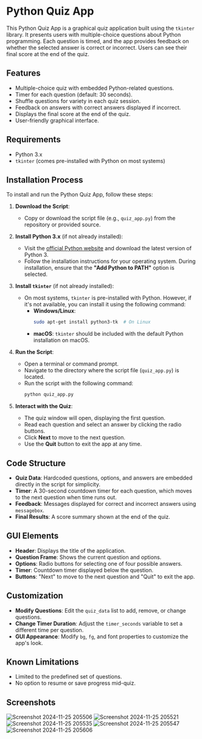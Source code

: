 # Python Quiz App

This Python Quiz App is a graphical quiz application built using the `tkinter` library. It presents users with multiple-choice questions about Python programming. Each question is timed, and the app provides feedback on whether the selected answer is correct or incorrect. Users can see their final score at the end of the quiz.

## Features

- Multiple-choice quiz with embedded Python-related questions.
- Timer for each question (default: 30 seconds).
- Shuffle questions for variety in each quiz session.
- Feedback on answers with correct answers displayed if incorrect.
- Displays the final score at the end of the quiz.
- User-friendly graphical interface.

## Requirements

- Python 3.x
- `tkinter` (comes pre-installed with Python on most systems)

## Installation Process

To install and run the Python Quiz App, follow these steps:

1. **Download the Script**:
   - Copy or download the script file (e.g., `quiz_app.py`) from the repository or provided source.

2. **Install Python 3.x** (if not already installed):
   - Visit the [official Python website](https://www.python.org/downloads/) and download the latest version of Python 3.
   - Follow the installation instructions for your operating system. During installation, ensure that the **"Add Python to PATH"** option is selected.

3. **Install `tkinter`** (if not already installed):
   - On most systems, `tkinter` is pre-installed with Python. However, if it's not available, you can install it using the following command:
     - **Windows/Linux**:
       ```bash
       sudo apt-get install python3-tk  # On Linux
       ```
     - **macOS**:
       `tkinter` should be included with the default Python installation on macOS.

4. **Run the Script**:
   - Open a terminal or command prompt.
   - Navigate to the directory where the script file (`quiz_app.py`) is located.
   - Run the script with the following command:
     ```bash
     python quiz_app.py
     ```

5. **Interact with the Quiz**:
   - The quiz window will open, displaying the first question.
   - Read each question and select an answer by clicking the radio buttons.
   - Click **Next** to move to the next question.
   - Use the **Quit** button to exit the app at any time.

## Code Structure

- **Quiz Data**: Hardcoded questions, options, and answers are embedded directly in the script for simplicity.
- **Timer**: A 30-second countdown timer for each question, which moves to the next question when time runs out.
- **Feedback**: Messages displayed for correct and incorrect answers using `messagebox`.
- **Final Results**: A score summary shown at the end of the quiz.

## GUI Elements

- **Header**: Displays the title of the application.
- **Question Frame**: Shows the current question and options.
- **Options**: Radio buttons for selecting one of four possible answers.
- **Timer**: Countdown timer displayed below the question.
- **Buttons**: "Next" to move to the next question and "Quit" to exit the app.

## Customization

- **Modify Questions**: Edit the `quiz_data` list to add, remove, or change questions.
- **Change Timer Duration**: Adjust the `timer_seconds` variable to set a different time per question.
- **GUI Appearance**: Modify `bg`, `fg`, and font properties to customize the app's look.

## Known Limitations

- Limited to the predefined set of questions.
- No option to resume or save progress mid-quiz.



## Screenshots
![Screenshot 2024-11-25 205506](https://github.com/user-attachments/assets/43cb8b07-ca65-46e1-a9ac-6a39bd6aaac6)
![Screenshot 2024-11-25 205521](https://github.com/user-attachments/assets/fb934422-187e-469a-848e-434ddd36576f)
![Screenshot 2024-11-25 205535](https://github.com/user-attachments/assets/ca1b53f2-49c8-4e76-b035-7ca8f60dcf46)
![Screenshot 2024-11-25 205547](https://github.com/user-attachments/assets/537d3050-8b9e-4928-9ed6-b40aef1a7806)
![Screenshot 2024-11-25 205606](https://github.com/user-attachments/assets/b2bcae70-47ab-4725-a5cc-2c6045159afa)


